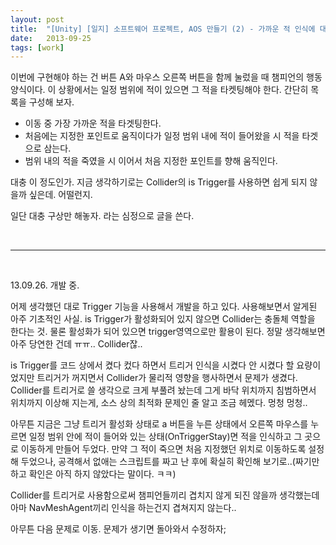 ```yaml
---
layout: post
title:  "[Unity] [일지] 소프트웨어 프로젝트, AOS 만들기 (2) - 가까운 적 인식에 대해"
date:   2013-09-25
tags: [work]
---
```


  이번에 구현해야 하는 건 버튼 A와 마우스 오른쪽 버튼을 함께 눌렀을 때 챔피언의 행동 양식이다. 이 상황에서는 일정 범위에 적이 있으면 그 적을 타켓팅해야 한다. 간단히 목록을 구성해 보자. 

  - 이동 중 가장 가까운 적을 타겟팅한다. 
  - 처음에는 지정한 포인트로 움직이다가 일정 범위 내에 적이 들어왔을 시 적을 타겟으로 삼는다. 
  - 범위 내의 적을 죽였을 시 이어서 처음 지정한 포인트를 향해 움직인다. 

  대충 이 정도인가. 지금 생각하기로는 Collider의 is Trigger를 사용하면 쉽게 되지 않을까 싶은데. 어떨런지. 

  일단 대충 구상만 해놓자. 라는 심정으로 글을 쓴다. 

<br/>

---------------------------------- 

<br/>

13.09.26. 개발 중. 

  어제 생각했던 대로 Trigger 기능을 사용해서 개발을 하고 있다. 사용해보면서 알게된 아주 기초적인 사실. is Trigger가 활성화되어 있지 않으면 Collider는 충돌체 역할을 한다는 것. 물론 활성화가 되어 있으면 trigger영역으로만 활용이 된다. 정말 생각해보면 아주 당연한 건데 ㅠㅠ.. Collider잖.. 

  is Trigger를 코드 상에서 켰다 컸다 하면서 트리거 인식을 시켰다 안 시켰다 할 요량이었지만 트리거가 꺼지면서 Collider가 물리적 영향을 행사하면서 문제가 생겼다. Collider를 트리거로 쓸 생각으로 크게 부풀려 놨는데 그게 바닥 위치까지 침범하면서 위치까지 이상해 지는게, 소스 상의 최적화 문제인 줄 알고 조금 헤멨다. 멍청 멍청.. 

  아무튼 지금은 그냥 트리거 활성화 상태로 a 버튼을 누른 상태에서 오른쪽 마우스를 누르면 일정 범위 안에 적이 들어와 있는 상태(OnTriggerStay)면 적을 인식하고 그 곳으로 이동하게 만들어 두었다. 만약 그 적이 죽으면 처음 지정했던 위치로 이동하도록 설정해 두었으나, 공격해서 없애는 스크립트를 짜고 난 후에 확실히 확인해 보기로..(짜기만 하고 확인은 아직 하지 않았다는 말이다. ㅋㅋ) 

  Collider를 트리거로 사용함으로써 챔피언들끼리 겹치지 않게 되진 않을까 생각했는데 아마 NavMeshAgent끼리 인식을 하는건지 겹쳐지지 않는다.. 

  아무튼 다음 문제로 이동. 문제가 생기면 돌아와서 수정하자;